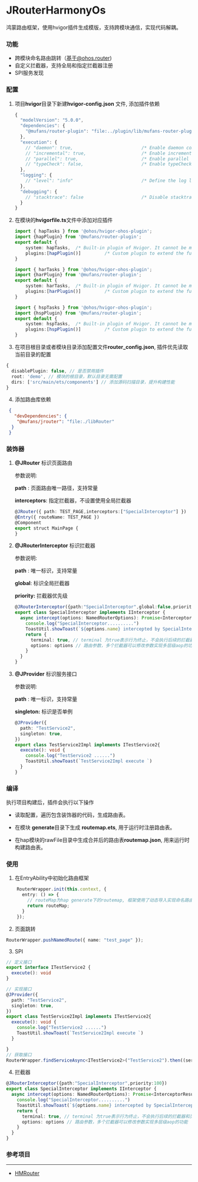 # JRouterHarmonyOs

鸿蒙路由框架，使用hvigor插件生成模版，支持跨模块通信，实现代码解耦。

### 功能

- 跨模块命名路由跳转（基于@ohos.router)
- 自定义拦截器，支持全局和指定拦截器注册
- SPI服务发现



### 配置

1. 项目**hvigor**目录下新建**hvigor-config.json** 文件, 添加插件依赖

   ```ts
   {
     "modelVersion": "5.0.0",
     "dependencies": {
       "@mufans/router-plugin": "file:../plugin/lib/mufans-router-plugin-1.0.0.tgz" // 插件包
     },
     "execution": {
       // "daemon": true,                          /* Enable daemon compilation. Default: true */
       // "incremental": true,                     /* Enable incremental compilation. Default: true */
       // "parallel": true,                        /* Enable parallel compilation. Default: true */
       // "typeCheck": false,                      /* Enable typeCheck. Default: false */
     },
     "logging": {
       // "level": "info"                          /* Define the log level. Value: [ "debug" | "info" | "warn" | "error" ]. Default: "info" */
     },
     "debugging": {
       // "stacktrace": false                      /* Disable stacktrace compilation. Default: false */
     }
   }
   ```

   

2. 在模块的**hvigorfile.ts**文件中添加对应插件

   ```ts
   import { hapTasks } from '@ohos/hvigor-ohos-plugin';
   import {hapPlugin} from '@mufans/router-plugin';
   export default {
       system: hapTasks,  /* Built-in plugin of Hvigor. It cannot be modified. */
       plugins:[hapPlugin()]         /* Custom plugin to extend the functionality of Hvigor. */
   }
   
   import { harTasks } from '@ohos/hvigor-ohos-plugin';
   import {harPlugin} from '@mufans/router-plugin';
   export default {
       system: harTasks,  /* Built-in plugin of Hvigor. It cannot be modified. */
       plugins:[harPlugin()]         /* Custom plugin to extend the functionality of Hvigor. */
   }
   
   import { hspTasks } from '@ohos/hvigor-ohos-plugin';
   import {hspPlugin} from '@mufans/router-plugin';
   export default {
       system: hspTasks,  /* Built-in plugin of Hvigor. It cannot be modified. */
       plugins:[hspPlugin()]         /* Custom plugin to extend the functionality of Hvigor. */
   }
   ```

   

3. 在项目根目录或者模块目录添加配置文件**router_config.json**, 插件优先读取当前目录的配置

```ts
{
  disablePlugin: false, // 是否禁用插件
  root: 'demo', // 模块的根目录，默认目录无需配置
  dirs: ['src/main/ets/components'] // 添加源码扫描目录，提升构建性能
}
```



4. 添加路由库依赖

```json
 { 
   "devDependencies": {
    "@mufans/jrouter": "file:./libRouter"
  }
 }
```



### 装饰器

1. **@JRouter** 标识页面路由

   参数说明:

   **path** : 页面路由唯一路径，支持常量

   **interceptors**: 指定拦截器，不设置使用全局拦截器

   ```ts
   @JRouter({ path: TEST_PAGE,interceptors:["SpecialInterceptor"] })
   @Entry({ routeName: TEST_PAGE })
   @Component
   export struct MainPage {
   }
   ```

   

2. **@JRouterInterceptor** 标识拦截器

   参数说明:

   **path** : 唯一标识，支持常量

   **global**: 标识全局拦截器

   **priority:** 拦截器优先级

   ```ts
   @JRouterInterceptor({path:"SpecialInterceptor",global:false,priority:100})
   export class SpecialInterceptor implements IInterceptor {
     async intercept(options: NamedRouterOptions): Promise<InterceptorResult> {
       console.log("SpecialInterceptor..........")
       ToastUtil.showToast(`${options.name} intercepted by SpecialInterceptor `)
       return {
         terminal: true, // terminal 为true表示行为终止，不会执行后续的拦截器和页面跳转
         options: options // 路由参数，多个拦截器可以修改参数实现多层级aop的功能
       }
     }
   }
   ```

   

3. **@JProvider** 标识服务接口

   参数说明:

   **path** : 唯一标识，支持常量

   **singleton:** 标识是否单例

   ```ts
   @JProvider({
     path: "TestService2",
     singleton: true,
   })
   export class TestService2Impl implements ITestService2{
     execute(): void {
       console.log("TestService2 ......")
       ToastUtil.showToast(`TestService2Impl execute `)
     }
   }
   ```



### 编译

执行项目构建后，插件会执行以下操作

- 读取配置，遍历包含装饰器的代码，生成路由表。

- 在模块 **generate**目录下生成 **routemap.ets**,  用于运行时注册路由表。 
- 在hap模块的rawFile目录中生成合并后的路由表**routemap.json**, 用来运行时构建路由表。



### 使用

1. 在EntryAbility中初始化路由框架	

```ts
    RouterWrapper.init(this.context, {
      entry: () => {
        // routeMap为hap generate下的routemap, 框架使用了动态导入实现命名路由，由于hap无法被其他模块引用，所以这里手动添加
        return routeMap; 
      }
    });
```

2. 页面跳转

```ts
RouterWrapper.pushNamedRoute({ name: "test_page" });
```

3. SPI

```ts
// 定义接口
export interface ITestService2 {
  execute(): void
}

// 实现接口
@JProvider({
  path: "TestService2",
  singleton: true,
})
export class TestService2Impl implements ITestService2{
  execute(): void {
    console.log("TestService2 ......")
    ToastUtil.showToast(`TestService2Impl execute `)
  }

}
// 获取接口
RouterWrapper.findServiceAsync<ITestService2>("TestService2").then((service) => {service?.execute();});
```

4. 拦截器

```ts
@JRouterInterceptor({path:"SpecialInterceptor",priority:100})
export class SpecialInterceptor implements IInterceptor {
  async intercept(options: NamedRouterOptions): Promise<InterceptorResult> {
    console.log("SpecialInterceptor..........")
    ToastUtil.showToast(`${options.name} intercepted by SpecialInterceptor `)
    return {
      terminal: true, // terminal 为true表示行为终止，不会执行后续的拦截器和页面跳转
      options: options // 路由参数，多个拦截器可以修改参数实现多层级aop的功能
    }
  }
}
```



### 参考项目

-------------

- [HMRouter](https://gitee.com/hadss/hmrouter)